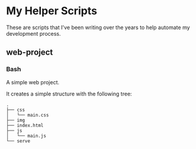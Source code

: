 # My Helper Scripts

These are scripts that I've been writing over the years to help automate my development process.

## web-project

### Bash

A simple web project.

It creates a simple structure with the following tree:

```
.
├── css
│   └── main.css
├── img
├── index.html
├── js
│   └── main.js
└── serve
```